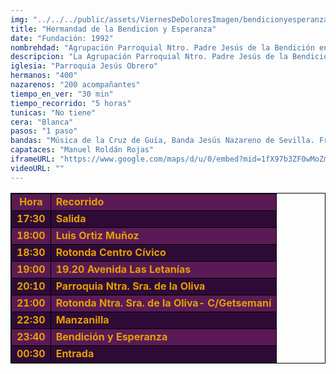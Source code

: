 ```yaml
---
img: "../../../public/assets/ViernesDeDoloresImagen/bendicionyesperanzalogo.png"
title: "Hermandad de la Bendicion y Esperanza"
date: "Fundación: 1992"
nombrehdad: "Agrupación Parroquial Ntro. Padre Jesús de la Bendición en el Santo Encuentro y Santa María de la Esperanza en su Soledad (Sal y Luz)"
descripcion: "La Agrupación Parroquial Ntro. Padre Jesús de la Bendición y Santa María de la Esperanza en su Soledad (Sal y Luz) tiene sus inicios en el año 1992. Alrededor de 2005 la corporación fue erigida como Asociación de Fieles y pasan a formar parte de la parroquia Jesús Obrero del Polígono Sur. En el año 2006 obtuvieron un informe positivo por parte del Consejo Pastoral y se dio comienzo a los trámites para obtener el título que ostenta en estos momentos: el de Agrupación Parroquial. En febrero del año 2010 se bendijeron las Imágenes que se encuentran hoy sobre el Paso Misterio, que representan la cuarta estación del Viacrucis. En 2023 ha aprobado las reglas como hermandad de penitencia."
iglesia: "Parroquia Jesús Obrero"
hermanos: "400"
nazarenos: "200 acompañantes"
tiempo_en_ver: "30 min"
tiempo_recorrido: "5 horas"
tunicas: "No tiene"
cera: "Blanca"
pasos: "1 paso"
bandas: "Música de la Cruz de Guía, Banda Jesús Nazareno de Sevilla. Fratérnitas (tras el Señor)"
capataces: "Manuel Roldán Rojas"
iframeURL: "https://www.google.com/maps/d/u/0/embed?mid=1fX97b3ZF0wMoZm11BDXgup_hvQsjXEg&ehbc=2E312F"
videoURL: ""
---
```


<table class="recorrido" style="width: 100%; border-collapse: collapse; text-align: left; border: 1px solid black;">
  <tbody>
    <tr style="background-color: #5a1a55; color: #e5a000; font-weight: bold;">
      <td style="border: 1px solid black; text-align: center;">Hora</td>
      <td style="border: 1px solid black;">Recorrido</td>
    </tr>
    <tr style="background-color: #2e0b37; color: #e5a000; font-weight: bold;">
      <td style="border: 1px solid black; text-align: center;">17:30</td>
      <td style="border: 1px solid black;">Salida</td>
    </tr>
    <tr style="background-color: #5a1a55; color: #e5a000; font-weight: bold;">
      <td style="border: 1px solid black; text-align: center;">18:00</td>
      <td style="border: 1px solid black;">Luis Ortiz Muñoz</td>
    </tr>
    <tr style="background-color: #2e0b37; color: #e5a000; font-weight: bold;">
      <td style="border: 1px solid black; text-align: center;">18:30</td>
      <td style="border: 1px solid black;">Rotonda Centro Cívico</td>
    </tr>
    <tr style="background-color: #5a1a55; color: #e5a000; font-weight: bold;">
      <td style="border: 1px solid black; text-align: center;">19:00</td>
      <td style="border: 1px solid black;">19.20 Avenida Las Letanías</td>
    </tr>
    <tr style="background-color: #2e0b37; color: #e5a000; font-weight: bold;">
      <td style="border: 1px solid black; text-align: center;">20:10</td>
      <td style="border: 1px solid black;">Parroquia Ntra. Sra. de la Oliva</td>
    </tr>
    <tr style="background-color: #5a1a55; color: #e5a000; font-weight: bold;">
      <td style="border: 1px solid black; text-align: center;">21:00</td>
      <td style="border: 1px solid black;">Rotonda Ntra. Sra. de la Oliva- C/Getsemaní</td>
    </tr>
    <tr style="background-color: #2e0b37; color: #e5a000; font-weight: bold;">
      <td style="border: 1px solid black; text-align: center;">22:30</td>
      <td style="border: 1px solid black;">Manzanilla</td>
    </tr>
    <tr style="background-color: #5a1a55; color: #e5a000; font-weight: bold;">
      <td style="border: 1px solid black; text-align: center;">23:40</td>
      <td style="border: 1px solid black;">Bendición y Esperanza</td>
    </tr>
    <tr style="background-color: #2e0b37; color: #e5a000; font-weight: bold;">
      <td style="border: 1px solid black; text-align: center;">00:30</td>
      <td style="border: 1px solid black;">Entrada</td>
    </tr>
  </tbody>
</table>